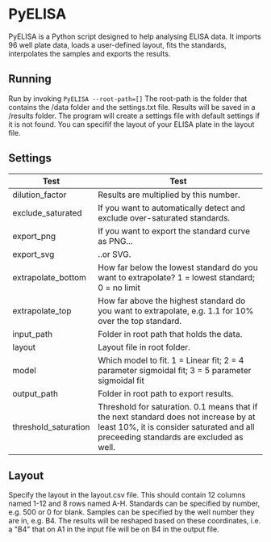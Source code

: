 # PyELISA

PyELISA is a Python script designed to help analysing ELISA data. It imports 96 well plate data, loads a user-defined layout, fits the standards, interpolates the samples and exports the results.

## Running
Run by invoking `PyELISA --root-path=[]`
The root-path is the folder that contains the /data folder and the settings.txt file. Results will be saved in a /results folder.
The program will create a settings file with default settings if it is not found.
You can specifif the layout of your ELISA plate in the layout file.

## Settings
Test | Test
--- | ---
dilution_factor | Results are multiplied by this number.
exclude_saturated | If you want to automatically detect and exclude over-saturated standards.
export_png | If you want to export the standard curve as PNG...
export_svg | ..or SVG.
extrapolate_bottom | How far below the lowest standard do you want to extrapolate? 1 = lowest standard; 0 = no limit
extrapolate_top | How far above the highest standard do you want to extrapolate, e.g. 1.1 for 10% over the top standard.
input_path | Folder in root path that holds the data.
layout | Layout file in root folder.
model | Which model to fit. 1 = Linear fit; 2 = 4 parameter sigmoidal fit; 3 = 5 parameter sigmoidal fit
output_path | Folder in root path to export results.
threshold_saturation | Threshold for saturation. 0.1 means that if the next standard does not increase by at least 10%, it is consider saturated and all preceeding standards are excluded as well.

## Layout
Specify the layout in the layout.csv file. This should contain 12 columns named 1-12 and 8 rows named A-H.
Standards can be specified by number, e.g. 500 or 0 for blank.
Samples can be specified by the well number they are in, e.g. B4. The results will be reshaped based on these coordinates, i.e. a "B4" that on A1 in the input file will be on B4 in the output file.
